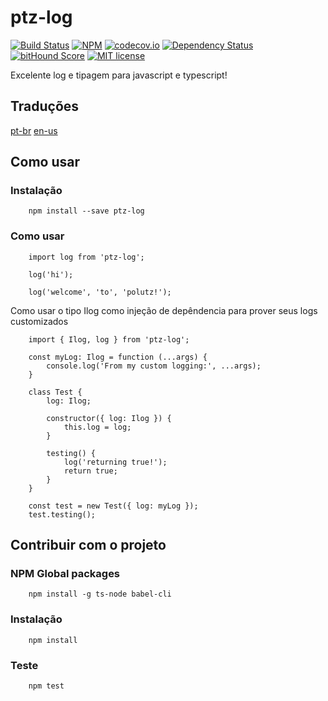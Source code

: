 # ptz-log

[![Build Status](https://travis-ci.org/polutz/ptz-log.svg)](https://travis-ci.org/polutz/ptz-log)
[![NPM](https://img.shields.io/npm/v/ptz-log.svg)](https://www.npmjs.com/package/ptz-log)
[![codecov.io](http://codecov.io/github/polutz/ptz-log/coverage.svg)](http://codecov.io/github/polutz/ptz-log)
[![Dependency Status](https://gemnasium.com/polutz/ptz-log.svg)](https://gemnasium.com/polutz/ptz-log)
[![bitHound Score](https://www.bithound.io/github/gotwarlost/istanbul/badges/score.svg)](https://www.bithound.io/github/polutz/ptz-log)
[![MIT license](http://img.shields.io/badge/license-MIT-brightgreen.svg)](http://opensource.org/licenses/MIT)

Excelente log e tipagem para javascript e typescript!

## Traduções
[pt-br](https://github.com/polutz/ptz-log/blob/master/README.pt-br.md)
[en-us](https://github.com/polutz/ptz-log/blob/master/README.md)

## Como usar

### Instalação
```
    npm install --save ptz-log
```

### Como usar
```javasript
    import log from 'ptz-log';

    log('hi');

    log('welcome', 'to', 'polutz!');
```

Como usar o tipo Ilog como injeção de depêndencia para prover seus logs customizados
```javasript
    import { Ilog, log } from 'ptz-log';

    const myLog: Ilog = function (...args) {
        console.log('From my custom logging:', ...args);
    }

    class Test {
        log: Ilog;

        constructor({ log: Ilog }) {
            this.log = log;
        }

        testing() {
            log('returning true!');
            return true;
        }
    }

    const test = new Test({ log: myLog });
    test.testing();
```



## Contribuir com o projeto

### NPM Global packages
```
    npm install -g ts-node babel-cli
```

### Instalação
```
    npm install   
```

### Teste
```
    npm test
```
